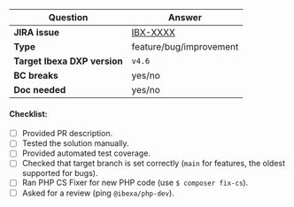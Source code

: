 | Question                                  | Answer
| ----------------------------------------- | ------------------
| **JIRA issue**                            | [IBX-XXXX](https://issues.ibexa.co/browse/IBX-XXXX)
| **Type**                                  | feature/bug/improvement
| **Target Ibexa DXP version**              | `v4.6`
| **BC breaks**                             | yes/no
| **Doc needed**                            | yes/no

<!-- Replace this comment with Pull Request description -->

#### Checklist:
- [ ] Provided PR description.
- [ ] Tested the solution manually.
- [ ] Provided automated test coverage.
- [ ] Checked that target branch is set correctly (`main` for features, the oldest supported for bugs).
- [ ] Ran PHP CS Fixer for new PHP code (use `$ composer fix-cs`).
- [ ] Asked for a review (ping `@ibexa/php-dev`).
